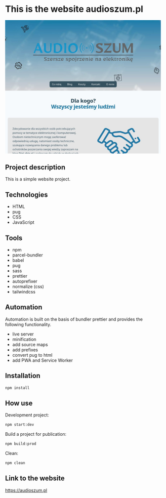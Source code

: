 # This is the website audioszum.pl

![screenshot project](cover.jpg)

## Project description

This is a simple website project.

## Technologies

- HTML
- pug
- CSS
- JavaScript

## Tools

- npm
- parcel-bundler
- babel
- pug
- sass
- prettier
- autoprefixer
- normalize (css)
- tailwindcss

## Automation

Automation is built on the basis of bundler prettier and provides the following functionality.

- live server
- minification
- add source maps
- add prefixes
- convert pug to html
- add PWA and Service Worker

## Installation

```bash
npm install
```

## How use

Development project:

```bash
npm start:dev
```

Build a project for publication:

```bash
npm build:prod
```

Clean:

```bash
npm clean
```

## Link to the website

https://audioszum.pl